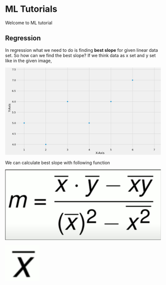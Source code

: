 # ML Tutorials
Welcome to ML tutorial

## Regression
  In regression what we need to do is finding **best slope** for given linear data set. So how can we find the best slope?
  If we think data as x set and y set like in the given image,
  
  ![example data set](https://github.com/EnsarErayAkkaya/MLTutorial/blob/master/Regression/Images/RegressionExampleDataSet.jpg)
  
  We can calculate best slope with following function
  
  ![BestSlope](https://github.com/EnsarErayAkkaya/MLTutorial/blob/master/Regression/Images/RegressionMSlope.jpg)
  
  ![Mean X]( https://github.com/EnsarErayAkkaya/MLTutorial/blob/master/Regression/Images/mean(X).jpg)
 
